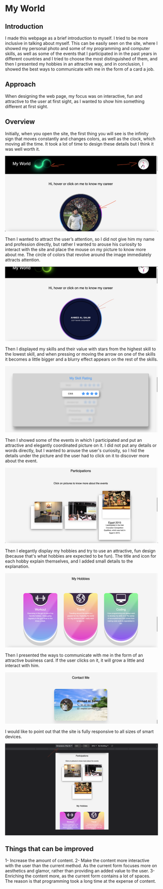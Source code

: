 # My World

## Introduction

I made this webpage as a brief introduction to myself. I tried to be more inclusive in talking about myself. This can be easily seen on the site, where I showed my personal photo and some of my programming and computer skills, as well as some of the events that I participated in in the past years in different countries and I tried to choose the most distinguished of them, and then I presented my hobbies in an attractive way, and in conclusion, I showed the best ways to communicate with me in the form of a card a job.

## Approach

When designing the web page, my focus was on interactive, fun and attractive to the user at first sight, as I wanted to show him something different at first sight.


## Overview
Initially, when you open the site, the first thing you will see is the infinity sign that moves constantly and changes colors, as well as the clock, which moving all the time. It took a lot of time to design these details but I think it was well worth it.

![image](/src/assets/images/shot1.png)

Then I wanted to attract the user’s attention, so I did not give him my name and profession directly, but rather I wanted to arouse his curiosity to interact with the site and place the mouse on my picture to know more about me. The circle of colors that revolve around the image immediately attracts attention.

![image](/src/assets/images/shot2.png)

Then I displayed my skills and their value with stars from the highest skill to the lowest skill, and when pressing or moving the arrow on one of the skills it becomes a little bigger and a blurry effect appears on the rest of the skills.

![image](/src/assets/images/shot3.png)

Then I showed some of the events in which I participated and put an attractive and elegantly coordinated picture on it. I did not put any details or words directly, but I wanted to arouse the user's curiosity, so I hid the details under the picture and the user had to click on it to discover more about the event.

![image](/src/assets/images/shot4.png)

Then I elegantly display my hobbies and try to use an attractive, fun design (because that's what hobbies are expected to be fun). The title and icon for each hobby explain themselves, and I added small details to the explanation.

![image](/src/assets/images/shot5.png)

Then I presented the ways to communicate with me in the form of an attractive business card. If the user clicks on it, it will grow a little and interact with him.

![image](/src/assets/images/shot6.png)

I would like to point out that the site is fully responsive to all sizes of smart devices.

![image](/src/assets/images/shot7.png)


## Things that can be improved

1- Increase the amount of content.
2- Make the content more interactive with the user than the current method. As the current form focuses more on aesthetics and glamor, rather than providing an added value to the user.
3- Enriching the content more, as the current form contains a lot of spaces. The reason is that programming took a long time at the expense of content.
